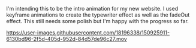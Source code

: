 I'm intending this to be the intro animation for my new website. 
I used keyframe animations to create the typewriter effect as well as the fadeOut effect. This still needs some polish but I'm happy with the progress so far.

https://user-images.githubusercontent.com/18196338/150925911-6130bd96-2f5d-405d-952d-84d57de96c27.mov


